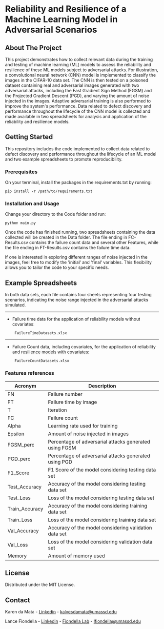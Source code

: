 # Reliability and Resilience of a Machine Learning Model in Adversarial Scenarios

## About The Project


This project demonstrates how to collect relevant data during the training and testing of machine learning (ML) models to assess the reliability and resilience of these ML models subject to adversarial attacks. For illustration, a convolutional neural network (CNN) model is implemented to classify the images in the CIFAR-10 data set. The CNN is then tested on a poisoned dataset containing real and adversarial images generated with two adversarial attacks, including the Fast Gradient Sign Method (FGSM) and the Projected Gradient Descent (PGD), and varying the amount of noise injected in the images. Adaptive adversarial training is also performed to improve the system's performance. Data related to defect discovery and performance throughout the lifecycle of the CNN model is collected and made available in two spreadsheets for analysis and application of the reliability and resilience models. 

## Getting Started

This repository includes the code implemented to collect data related to defect discovery and performance throughout the lifecycle of an ML model and two example spreadsheets to promote reproducibility.

### Prerequisites

On your terminal, install the packages in the requirements.txt by running:

    pip install -r /path/to/requirements.txt

### Installation and Usage

Change your directory to the Code folder and run:

    python main.py
    
Once the code has finished running, two spreadsheets containing the data collected will be created in the Data folder. The file ending in FC-Results.csv contains the failure count data and several other Features, while the file ending in FT-Results.csv contains the failure time data.  

If one is interested in exploring different ranges of noise injected in the images, feel free to modify the 'initial' and 'final' variables. This flexibility allows you to tailor the code to your specific needs.


## Example Spreadsheets

In both data sets, each file contains four sheets representing four testing scenarios, indicating the noise range injected in the adversarial attacks simulated.    
_________
 - Failure time data for the application of reliability models without covariates:

        FailureTimeDatasets.xlsx 
_________
 - Failure Count data, including covariates, for the application of reliability and resilience models with covariates:

        FailureCountDatasets.xlsx 

### Features references

| Acronym           | Description             |
| ----------------- | ----------------------- |
| FN    | Failure number | 
| FT	| Failure time by image | 
| T	    | Iteration | 
| FC    | 	Failure count | 
| Alpha	| Learning rate used for training | 
| Epsilon   | 	Amount of noise injected in images | 
| FGSM_perc | 	Percentage of adversarial attacks generated using FGSM | 
| PGD_perc  | 	Percentage of adversarial attacks generated using PGD | 
| F1_Score  | 	F1 Score of the model considering testing data set | 
| Test_Accuracy | 	Accuracy of the model considering testing data set | 
| Test_Loss | 	Loss of the model considering testing data set | 
| Train_Accuracy    | 	Accuracy of the model considering training data set | 
| Train_Loss    | 	Loss of the model considering training data set | 
| Val_Accuracy  | 	Accuracy of the model considering validation data set | 
| Val_Loss  | 	Loss of the model considering validation data set | 
| Memory    | 	Amount of memory used | 
	
## License 

Distributed under the MIT License.

## Contact

Karen da Mata - [Linkedin](https://www.linkedin.com/in/karendamata) - kalvesdamata@umassd.edu

Lance Fiondella - [Linkedin](https://www.linkedin.com/in/lance-fiondella-0b04695/) - [Fiondella Lab](https://https://lfiondella.sites.umassd.edu) - lfiondella@umassd.edu